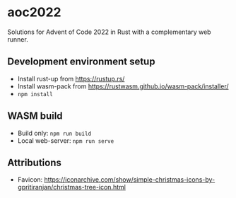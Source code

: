 # aoc2022

Solutions for Advent of Code 2022 in Rust with a complementary web runner.

## Development environment setup

- Install rust-up from <https://rustup.rs/>
- Install wasm-pack from <https://rustwasm.github.io/wasm-pack/installer/>
- `npm install`

## WASM build

- Build only: `npm run build`
- Local web-server: `npm run serve`

## Attributions

- Favicon: <https://iconarchive.com/show/simple-christmas-icons-by-gpritiranjan/christmas-tree-icon.html>
